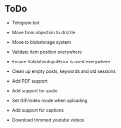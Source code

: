 # ToDo

- Telegram bot

- Move from objection to drizzle

- Move to blobstorage system

- Validate item position everywhere
- Ensure ValidationInputError is used everywhere
- Clean up empty posts, keywords and old sessions

- Add PDF support
- Add support for audio
- Set GIF/video mode when uploading

- Add support for captions
- Download trimmed youtube videos
